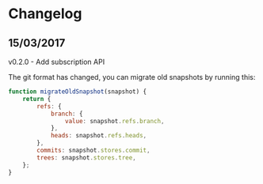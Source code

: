 # Changelog

## 15/03/2017

v0.2.0 - Add subscription API

The git format has changed, you can migrate old snapshots by running this:

```js
function migrateOldSnapshot(snapshot) {
    return {
        refs: {
            branch: {
                value: snapshot.refs.branch,
            },
            heads: snapshot.refs.heads,
        },
        commits: snapshot.stores.commit,
        trees: snapshot.stores.tree,
    };
}
```
